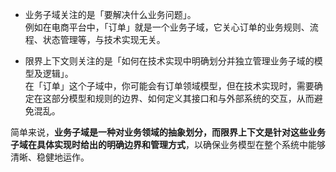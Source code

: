 - 业务子域关注的是「要解决什么业务问题」。  
  例如在电商平台中，「订单」就是一个业务子域，它关心订单的业务规则、流程、状态管理等，与技术实现无关。

- 限界上下文则关注的是「如何在技术实现中明确划分并独立管理业务子域的模型及逻辑」。  
  在「订单」这个子域中，你可能会有订单领域模型，但在技术实现时，需要确定在这部分模型和规则的边界、如何定义其接口和与外部系统的交互，从而避免混乱。

简单来说，**业务子域是一种对业务领域的抽象划分，而限界上下文是针对这些业务子域在具体实现时给出的明确边界和管理方式**，以确保业务模型在整个系统中能够清晰、稳健地运作。
